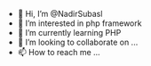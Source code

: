 - 👋 Hi, I’m @NadirSubasl
- 👀 I’m interested in php framework  
- 🌱 I’m currently learning PHP
- 💞️ I’m looking to collaborate on ...
- 📫 How to reach me ...

<!---
NadirSubasl/NadirSubasl is a ✨ special ✨ repository because its `README.md` (this file) appears on your GitHub profile.
You can click the Preview link to take a look at your changes.
--->
